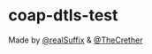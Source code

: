 # coap-dtls-test

Made by [@realSuffix](https://github.com/realSuffix) & [@TheCrether](https://github.com/TheCrether)
